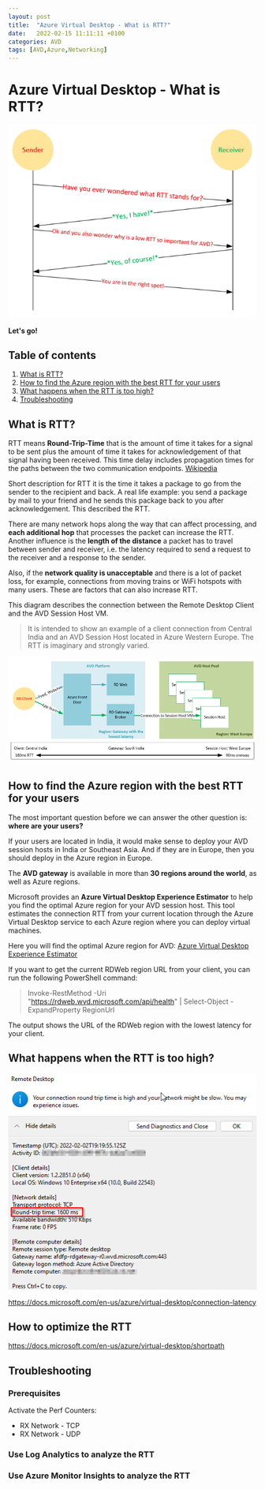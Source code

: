 ```yaml
---
layout: post
title:  "Azure Virtual Desktop - What is RTT?"
date:   2022-02-15 11:11:11 +0100
categories: AVD
tags: [AVD,Azure,Networking]
---
```

# Azure Virtual Desktop - What is RTT?

![2022-02-15-000.png](/assets/img/2022-02-15/2022-02-15-000.png)

**Let's go!**

## Table of contents
1. [What is RTT?](#What-is-RTT)
2. [How to find the Azure region with the best RTT for your users](#How-to-find-the-Azure-regio-with-the-best-RTT-for-your-users)
3. [What happens when the RTT is too high?](#What-happens-when-the-RTT-is-too-high)
4. [Troubleshooting](#troubleshooting)


## What is RTT?

RTT means **Round-Trip-Time** that is the amount of time it takes for a signal to be sent plus the amount of time it takes for acknowledgement of that signal having been received. This time delay includes propagation times for the paths between the two communication endpoints. [Wikipedia](https://en.wikipedia.org/wiki/Round-trip_delay)

Short description for RTT it is the time it takes a package to go from the sender to the recipient and back. A real life example: you send a package by mail to your friend and he sends this package back to you after acknowledgement. This described the RTT. 

There are many network hops along the way that can affect processing, and **each additional hop** that processes the packet can increase the RTT. Another influence is the **length of the distance** a packet has to travel between sender and receiver, i.e. the latency required to send a request to the receiver and a response to the sender.

Also, if the **network quality is unacceptable** and there is a lot of packet loss, for example, connections from moving trains or WiFi hotspots with many users. These are factors that can also increase RTT.

This diagram describes the connection between the Remote Desktop Client and the AVD Session Host VM. 

> It is intended to show an example of a client connection from Central India and an AVD Session Host located in Azure Western Europe. The RTT is imaginary and strongly varied.
 
![2022-02-15-001.png](/assets/img/2022-02-15/2022-02-15-001.png)

## How to find the Azure region with the best RTT for your users

The most important question before we can answer the other question is: **where are your users?** 

If your users are located in India, it would make sense to deploy your AVD session hosts in India or Southeast Asia. And if they are in Europe, then you should deploy in the Azure region in Europe.

The **AVD gateway** is available in more than **30 regions around the world**, as well as Azure regions. 

Microsoft provides an **Azure Virtual Desktop Experience Estimator** to help you find the optimal Azure region for your AVD session host. This tool estimates the connection RTT from your current location through the Azure Virtual Desktop service to each Azure region where you can deploy virtual machines.  

Here you will find the optimal Azure region for AVD: [Azure Virtual Desktop Experience Estimator](https://azure.microsoft.com/en-in/services/virtual-desktop/assessment/)

If you want to get the current RDWeb region URL from your client, you can run the following PowerShell command:

> Invoke-RestMethod -Uri "https://rdweb.wvd.microsoft.com/api/health" | Select-Object -ExpandProperty RegionUrl

The output shows the URL of the RDWeb region with the lowest latency for your client.
## What happens when the RTT is too high?

![2022-02-15-002.png](/assets/img/2022-02-15/2022-02-15-002.png)

https://docs.microsoft.com/en-us/azure/virtual-desktop/connection-latency


## How to optimize the RTT

https://docs.microsoft.com/en-us/azure/virtual-desktop/shortpath

## Troubleshooting

### Prerequisites

Activate the Perf Counters:
- RX Network - TCP 
- RX Network - UDP

### Use Log Analytics to analyze the RTT

### Use Azure Monitor Insights to analyze the RTT
